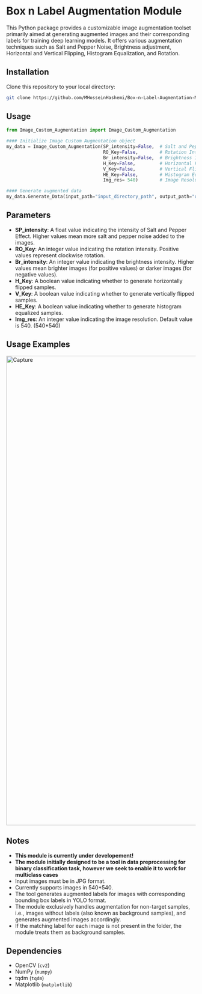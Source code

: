 # Box n Label Augmentation Module
This Python package provides a customizable image augmentation toolset primarily aimed at generating augmented images and their corresponding labels for training deep learning models. It offers various augmentation techniques such as Salt and Pepper Noise, Brightness adjustment, Horizontal and Vertical Flipping, Histogram Equalization, and Rotation.

## Installation
Clone this repository to your local directory:
```bash
git clone https://github.com/MHosseinHashemi/Box-n-Label-Augmentation-Module.git
```

## Usage

```python
from Image_Custom_Augmentation import Image_Custom_Augmentation

#### Initialize Image Custom Augmentation object
my_data = Image_Custom_Augmentation(SP_intensity=False,  # Salt and Pepper Intensity
                                    RO_Key=False,        # Rotation Intensity
                                    Br_intensity=False,  # Brightness Intensity
                                    H_Key=False,         # Horizontal Flip
                                    V_Key=False,         # Vertical Flip
                                    HE_Key=False,        # Histogram Equalization
                                    Img_res= 540)        # Image Resolution

#### Generate augmented data
my_data.Generate_Data(input_path="input_directory_path", output_path="output_directory_path")
```

## Parameters

- **SP_intensity**: A float value indicating the intensity of Salt and Pepper Effect. Higher values mean more salt and pepper noise added to the images.
- **RO_Key**: An integer value indicating the rotation intensity. Positive values represent clockwise rotation.
- **Br_intensity**: An integer value indicating the brightness intensity. Higher values mean brighter images (for positive values) or darker images (for negative values).
- **H_Key**: A boolean value indicating whether to generate horizontally flipped samples.
- **V_Key**: A boolean value indicating whether to generate vertically flipped samples.
- **HE_Key**: A boolean value indicating whether to generate histogram equalized samples.
- **Img_res**: An integer value indicating the image resolution. Default value is 540. (540*540)

## Usage Examples
<img width="1250" alt="Capture" src="https://github.com/MHosseinHashemi/Box-n-Label-Augmentation-Module/assets/90381570/bde7df2a-8b4e-47fe-bd9c-e664d3959dfc">



## Notes

- **This module is currently under developement!**
- **The module initially designed to be a tool in data preprocessing for binary classification task, however we seek to enable it to work for multiclass cases**
- Input images must be in JPG format.
- Currently supports images in 540*540.
- The tool generates augmented labels for images with corresponding bounding box labels in YOLO format.
- The module exclusively handles augmentation for non-target samples, i.e., images without labels (also known as background samples), and generates augmented images accordingly.
- If the matching label for each image is not present in the folder, the module treats them as background samples.

  
## Dependencies

- OpenCV (`cv2`)
- NumPy (`numpy`)
- tqdm (`tqdm`)
- Matplotlib (`matplotlib`)
